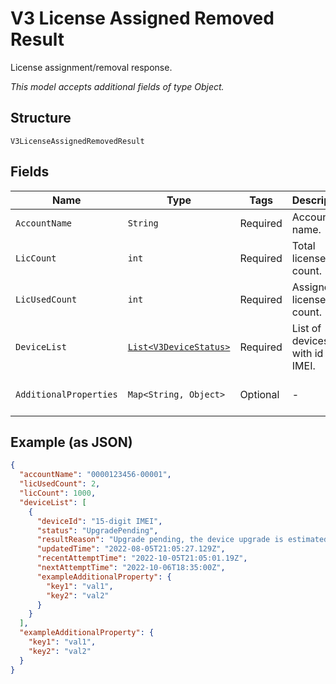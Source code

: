 
# V3 License Assigned Removed Result

License assignment/removal response.

*This model accepts additional fields of type Object.*

## Structure

`V3LicenseAssignedRemovedResult`

## Fields

| Name | Type | Tags | Description | Getter | Setter |
|  --- | --- | --- | --- | --- | --- |
| `AccountName` | `String` | Required | Account name. | String getAccountName() | setAccountName(String accountName) |
| `LicCount` | `int` | Required | Total license count. | int getLicCount() | setLicCount(int licCount) |
| `LicUsedCount` | `int` | Required | Assigned license count. | int getLicUsedCount() | setLicUsedCount(int licUsedCount) |
| `DeviceList` | [`List<V3DeviceStatus>`](../../doc/models/v3-device-status.md) | Required | List of devices with id in IMEI. | List<V3DeviceStatus> getDeviceList() | setDeviceList(List<V3DeviceStatus> deviceList) |
| `AdditionalProperties` | `Map<String, Object>` | Optional | - | Object getAdditionalProperty(String key) | additionalProperty(String key, Object value) |

## Example (as JSON)

```json
{
  "accountName": "0000123456-00001",
  "licUsedCount": 2,
  "licCount": 1000,
  "deviceList": [
    {
      "deviceId": "15-digit IMEI",
      "status": "UpgradePending",
      "resultReason": "Upgrade pending, the device upgrade is estimated to be scheduled for 06 Oct 22 18:05 UTC",
      "updatedTime": "2022-08-05T21:05:27.129Z",
      "recentAttemptTime": "2022-10-05T21:05:01.19Z",
      "nextAttemptTime": "2022-10-06T18:35:00Z",
      "exampleAdditionalProperty": {
        "key1": "val1",
        "key2": "val2"
      }
    }
  ],
  "exampleAdditionalProperty": {
    "key1": "val1",
    "key2": "val2"
  }
}
```

